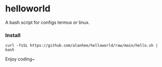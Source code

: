 # helloworld

A bash script for configs termux or linux.

### Install 

```
curl -fsSL https://github.com/alanhee/helloworld/raw/main/hello.sh | bash 
```
Enjoy coding~
